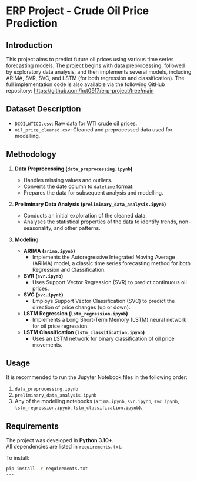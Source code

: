 # ERP Project - Crude Oil Price Prediction

## Introduction

This project aims to predict future oil prices using various time series forecasting models. The project begins with data preprocessing, followed by exploratory data analysis, and then implements several models, including ARIMA, SVR, SVC, and LSTM (for both regression and classification). The full implementation code is also available via the following GitHub repository: https://github.com/hxt0917/erp-project/tree/main


## Dataset Description

* `DCOILWTICO.csv`: Raw data for WTI crude oil prices.
* `oil_price_cleaned.csv`: Cleaned and preprocessed data used for modelling.

## Methodology

1.  **Data Preprocessing (`data_preprocessing.ipynb`)**
    * Handles missing values and outliers.
    * Converts the date column to `datetime` format.
    * Prepares the data for subsequent analysis and modelling.

2.  **Preliminary Data Analysis (`preliminary_data_analysis.ipynb`)**
    * Conducts an initial exploration of the cleaned data.
    * Analyses the statistical properties of the data to identify trends, non-seasonality, and other patterns.

3.  **Modeling**
    * **ARIMA (`arima.ipynb`)**
        * Implements the Autoregressive Integrated Moving Average (ARIMA) model, a classic time series forecasting method for both Regression and Classification.
    * **SVR (`svr.ipynb`)**
        * Uses Support Vector Regression (SVR) to predict continuous oil prices.
    * **SVC (`svc.ipynb`)**
        * Employs Support Vector Classification (SVC) to predict the direction of price changes (up or down).
    * **LSTM Regression (`lstm_regression.ipynb`)**
        * Implements a Long Short-Term Memory (LSTM) neural network for oil price regression.
    * **LSTM Classification (`lstm_classification.ipynb`)**
        * Uses an LSTM network for binary classification of oil price movements.

## Usage

It is recommended to run the Jupyter Notebook files in the following order:

1.  `data_preprocessing.ipynb`
2.  `preliminary_data_analysis.ipynb`
3.  Any of the modelling notebooks (`arima.ipynb`, `svr.ipynb`, `svc.ipynb`, `lstm_regression.ipynb`, `lstm_classification.ipynb`).

## Requirements
The project was developed in **Python 3.10+**.  
All dependencies are listed in `requirements.txt`.

To install:
```bash
pip install -r requirements.txt
---
